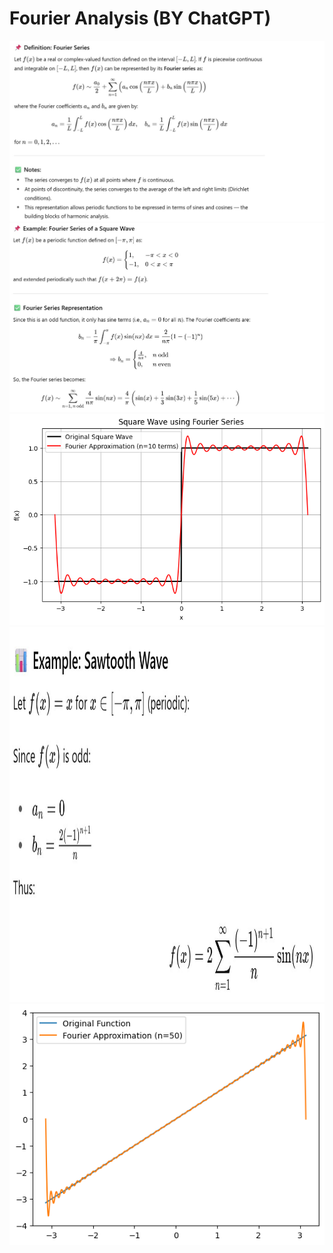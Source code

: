 # Fourier Analysis (BY ChatGPT)
![Alt text](FSDefinition.jpg)
![Alt text](example.jpg)
![Alt text](sqr.png)
<img src="sawtootheg.jpg" alt="Description" width="600" height="600">
![Alt text](sawtt.png)
